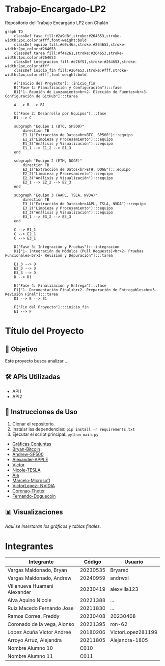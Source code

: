 # Trabajo-Encargado-LP2
Repositorio del Trabajo Encargado LP2 con Chalán

```mermaid
graph TD
    classDef fase fill:#2a9d8f,stroke:#264653,stroke-width:2px,color:#fff,font-weight:bold
    classDef equipo fill:#e9c46a,stroke:#264653,stroke-width:2px,color:#264653
    classDef tarea fill:#f4a261,stroke:#264653,stroke-width:1px,color:#264653
    classDef integracion fill:#e76f51,stroke:#264653,stroke-width:2px,color:#fff
    classDef inicio_fin fill:#264653,stroke:#fff,stroke-width:2px,color:#fff,font-weight:bold

    A["Inicio del Proyecto"]:::inicio_fin
    B("Fase 1: Planificación y Configuración"):::fase
    B1["1- Reunión de Lanzamiento<br>2- Elección de Fuentes<br>3- Configuración de GitHub"]:::tarea
    
    A --> B --> B1

    C("Fase 2: Desarrollo por Equipos"):::fase
    B1 --> C

    subgraph "Equipo 1 (BTC, SP500)"
        direction TB
        E1_1("Extracción de Datos<br>BTC, SP500"):::equipo
        E1_2("Limpieza y Procesamiento"):::equipo
        E1_3("Análisis y Visualización"):::equipo
        E1_1 --> E1_2 --> E1_3
    end

    subgraph "Equipo 2 (ETH, DOGE)"
        direction TB
        E2_1("Extracción de Datos<br>ETH, DOGE"):::equipo
        E2_2("Limpieza y Procesamiento"):::equipo
        E2_3("Análisis y Visualización"):::equipo
        E2_1 --> E2_2 --> E2_3
    end

    subgraph "Equipo 3 (AAPL, TSLA, NVDA)"
        direction TB
        E3_1("Extracción de Datos<br>AAPL, TSLA, NVDA"):::equipo
        E3_2("Limpieza y Procesamiento"):::equipo
        E3_3("Análisis y Visualización"):::equipo
        E3_1 --> E3_2 --> E3_3
    end

    C --> E1_1
    C --> E2_1
    C --> E3_1

    D("Fase 3: Integración y Pruebas"):::integracion
    D1["1- Integración de Módulos (Pull Requests)<br>2- Pruebas Funcionales<br>3- Revisión y Depuración"]:::tarea

    E1_3 --> D
    E2_3 --> D
    E3_3 --> D
    D --> D1

    E("Fase 4: Finalización y Entrega"):::fase
    E1["1- Documentación Final<br>2- Preparación de Entregables<br>3- Revisión Final"]:::tarea
    D1 --> E --> E1

    F["Fin del Proyecto"]:::inicio_fin
    E1 --> F

```


# Título del Proyecto

## 🎯 Objetivo
Este proyecto busca analizar ...

## 🛠️ APIs Utilizadas
* API1
* API2

## 🚀 Instrucciones de Uso
1.  Clonar el repositorio.
2.  Instalar las dependencias: `pip install -r requirements.txt`
3.  Ejecutar el script principal: `python main.py`

- [Gráficas Conjuntas](DOCUMENTACIÓN/BRYAN/conjuntas.md)
- [Bryan-Bitcoin](DOCUMENTACIÓN/BRYAN/bryan.md)
- [Andrew-SP500](DOCUMENTACIÓN/Andrew.md)
- [Alexander-APPLE](DOCUMENTACIÓN/Alexander.md)
- [Victor](DOCUMENTACIÓN/BRYAN/bryan.md)
- [Nicole-TESLA](DOCUMENTACIÓN/Alexander.md)
- [Ale](DOCUMENTACIÓN/BRYAN/Ale.md)
- [Marcelo-Microsoft](DOCUMENTACIÓN/Marcelo.md)
- [VictorLopez- NVIDIA](DOCUMENTACIÓN/Victor2.md)
- [Coronao-Theter](DOCUMENTACIÓN/Coronao.md)
- [Fernando-Doguecoin](DOCUMENTACIÓN/Fernando.md)
  
## 📊 Visualizaciones
*Aquí se insertarán los gráficos y tablas finales.*

# Integrantes
| Integrante | Código | Usuario |
|---|---|---|
| Vargas Maldonado, Bryan | 20230535 | Bryared |
| Vargas Maldonado, Andrew | 20240959 | andrwxl |
| Villanueva Huamani Alexander | 20230419 | alexvilla123 |
| Alva Aquino Nicole | 20221388 | ... |
| Ruiz Macedo Fernando Jose | 20211830 | ... |
| Ramos Correa, Freddy | 20230408 | 20230408 |
| Coronado de la vega, Alonso| 20221395 | ron-62 |
| Lopez Acuña Victor Andreé | 20180206 | VictorLopez281199 |
| Arroyo Arruz, Alejandra  | 20211805 | Alejandra-1805 |
| Nombre Alumno 10 | C010 |
| Nombre Alumno 11 | C011 |
